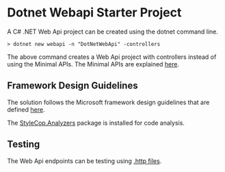 # Dotnet Webapi Starter Project

A C# .NET Web Api project can be created using the dotnet command line.
```shell
> dotnet new webapi -n "DotNetWebApi" -controllers
```
The above command creates a Web Api project with controllers instead of using the Minimal APIs. The Minimal APIs are explained [here](https://learn.microsoft.com/en-us/aspnet/core/fundamentals/minimal-apis/overview?view=aspnetcore-8.0).

## Framework Design Guidelines
The solution follows the Microsoft framework design guidelines that are defined [here](https://learn.microsoft.com/en-us/dotnet/standard/design-guidelines/).

The [StyleCop.Analyzers](https://www.nuget.org/packages/StyleCop.Analyzers/) package is installed for code analysis.

## Testing
The Web Api endpoints can be testing using
[.http files](https://learn.microsoft.com/en-us/aspnet/core/test/http-files).